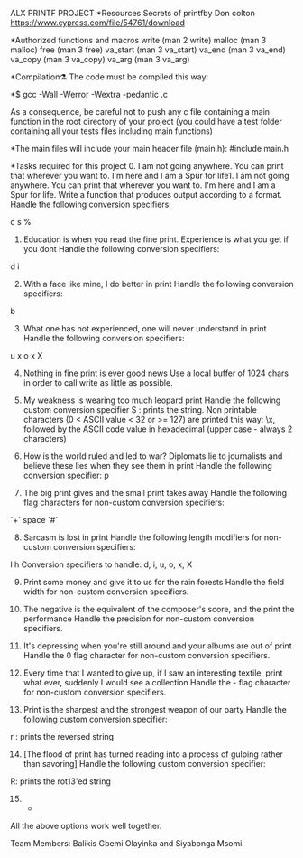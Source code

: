 ALX PRINTF PROJECT
*Resources
Secrets of printfby Don colton https://www.cypress.com/file/54761/download

*Authorized functions and macros
write (man 2 write) malloc (man 3 malloc) free (man 3 free) va_start (man 3 va_start) va_end (man 3 va_end) va_copy (man 3 va_copy) va_arg (man 3 va_arg)

*Compilation⚗️
The code must be compiled this way:

*$ gcc -Wall -Werror -Wextra -pedantic .c

As a consequence, be careful not to push any c file containing a main function in the root directory of your project (you could have a test folder containing all your tests files including main functions)

*The main files will include your main header file (main.h): #include main.h

*Tasks required for this project
0. I am not going anywhere. You can print that wherever you want to. I'm here and I am a Spur for life1. I am not going anywhere. You can print that wherever you want to. I'm here and I am a Spur for life.
Write a function that produces output according to a format. Handle the following conversion specifiers:

c
s
%

1. Education is when you read the fine print. Experience is what you get if you dont
Handle the following conversion specifiers:

d
i

2. With a face like mine, I do better in print
Handle the following conversion specifiers:

b

3. What one has not experienced, one will never understand in print
Handle the following conversion specifiers:

u
x
o
x
X

4. Nothing in fine print is ever good news
Use a local buffer of 1024 chars in order to call write as little as possible.

5. My weakness is wearing too much leopard print
Handle the following custom conversion specifier
S : prints the string.
Non printable characters (0 < ASCII value < 32 or >= 127) are printed this way: \x, followed by the ASCII code value in hexadecimal (upper case - always 2 characters)

6. How is the world ruled and led to war? Diplomats lie to journalists and believe these lies when they see them in print
Handle the following conversion specifier: p

7. The big print gives and the small print takes away
Handle the following flag characters for non-custom conversion specifiers:

´+´
space
´#´

8. Sarcasm is lost in print
Handle the following length modifiers for non-custom conversion specifiers:

l
h Conversion specifiers to handle: d, i, u, o, x, X

9. Print some money and give it to us for the rain forests
Handle the field width for non-custom conversion specifiers.

10. The negative is the equivalent of the composer's score, and the print the performance
Handle the precision for non-custom conversion specifiers.

11. It's depressing when you're still around and your albums are out of print
Handle the 0 flag character for non-custom conversion specifiers.

12. Every time that I wanted to give up, if I saw an interesting textile, print what ever, suddenly I would see a collection
Handle the - flag character for non-custom conversion specifiers.

13. Print is the sharpest and the strongest weapon of our party
Handle the following custom conversion specifier:

r : prints the reversed string

14. [The flood of print has turned reading into a process of gulping rather than savoring]
Handle the following custom conversion specifier:

R: prints the rot13'ed string

15. *
All the above options work well together.

Team Members:
Balikis Gbemi Olayinka and Siyabonga Msomi.
